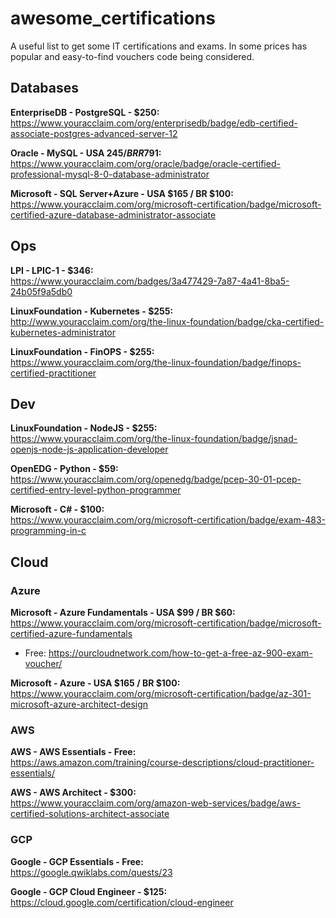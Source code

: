 # awesome_certifications
A useful list to get some IT certifications and exams.
In some prices has popular and easy-to-find vouchers code being considered.

## Databases

**EnterpriseDB - PostgreSQL - $250:**  
https://www.youracclaim.com/org/enterprisedb/badge/edb-certified-associate-postgres-advanced-server-12

**Oracle - MySQL - USA $245 / BR R$791:**  
https://www.youracclaim.com/org/oracle/badge/oracle-certified-professional-mysql-8-0-database-administrator

**Microsoft - SQL Server+Azure - USA $165 / BR $100:**  
https://www.youracclaim.com/org/microsoft-certification/badge/microsoft-certified-azure-database-administrator-associate

## Ops
**LPI - LPIC-1 - $346:**  
https://www.youracclaim.com/badges/3a477429-7a87-4a41-8ba5-24b05f9a5db0

**LinuxFoundation - Kubernetes - $255:**  
http://www.youracclaim.com/org/the-linux-foundation/badge/cka-certified-kubernetes-administrator

**LinuxFoundation - FinOPS - $255:**  
https://www.youracclaim.com/org/the-linux-foundation/badge/finops-certified-practitioner

## Dev
**LinuxFoundation - NodeJS - $255:**  
https://www.youracclaim.com/org/the-linux-foundation/badge/jsnad-openjs-node-js-application-developer

**OpenEDG - Python - $59:**  
https://www.youracclaim.com/org/openedg/badge/pcep-30-01-pcep-certified-entry-level-python-programmer

**Microsoft - C# - $100:**  
https://www.youracclaim.com/org/microsoft-certification/badge/exam-483-programming-in-c

## Cloud
### Azure
**Microsoft - Azure Fundamentals - USA $99 / BR $60:**  
https://www.youracclaim.com/org/microsoft-certification/badge/microsoft-certified-azure-fundamentals
* Free: https://ourcloudnetwork.com/how-to-get-a-free-az-900-exam-voucher/

**Microsoft - Azure - USA $165 / BR $100:**  
https://www.youracclaim.com/org/microsoft-certification/badge/az-301-microsoft-azure-architect-design

### AWS
**AWS - AWS Essentials - Free:**  
https://aws.amazon.com/training/course-descriptions/cloud-practitioner-essentials/

**AWS - AWS Architect - $300:**  
https://www.youracclaim.com/org/amazon-web-services/badge/aws-certified-solutions-architect-associate

### GCP
**Google - GCP Essentials - Free:**  
https://google.qwiklabs.com/quests/23

**Google - GCP Cloud Engineer - $125:**  
https://cloud.google.com/certification/cloud-engineer
